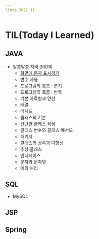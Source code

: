 ```yaml
---
Since 2021.11
---
```


# TIL(Today I Learned)



## JAVA

- 알쏭달쏭 자바 200제
  - [화면에 문자 표시하기](https://github.com/kwonohsun12/TIL/blob/cce893e0b3e041ecab38c5f9869914ab9bc5b726/JAVA/java-200-hanbit/1.md)
  - 변수 사용
  - 프로그램의 흐름 : 분기
  - 프로그램의 흐름 : 반복
  - 기본 자료형과 연산
  - 배열
  - 메서드
  - 클래스의 기본
  - 간단한 클래스 작성
  - 클래스 변수와 클래스 메서드
  - 패키지
  - 클래스의 상속과 다형성
  - 추상 클래스
  - 인터페이스
  - 문자와 문자열
  - 예외 처리



## SQL

- MySQL



## JSP





## Spring



